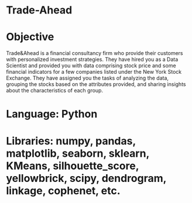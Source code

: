# Trade-Ahead

# Objective

Trade&Ahead is a financial consultancy firm who provide their customers with personalized investment strategies. They have hired you as a Data Scientist and provided you with data comprising stock price and some financial indicators for a few companies listed under the New York Stock Exchange. They have assigned you the tasks of analyzing the data, grouping the stocks based on the attributes provided, and sharing insights about the characteristics of each group.
# Language: Python
# Libraries: numpy, pandas, matplotlib, seaborn, sklearn, KMeans, silhouette_score, yellowbrick, scipy, dendrogram, linkage, cophenet, etc. 
